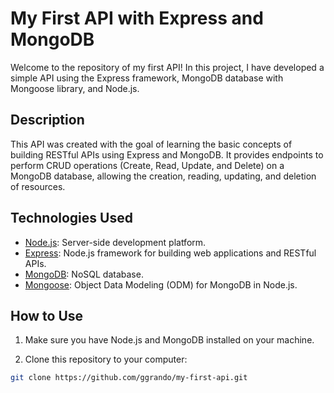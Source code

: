 # My First API with Express and MongoDB

Welcome to the repository of my first API! In this project, I have developed a simple API using the Express framework, MongoDB database with Mongoose library, and Node.js.

## Description

This API was created with the goal of learning the basic concepts of building RESTful APIs using Express and MongoDB. It provides endpoints to perform CRUD operations (Create, Read, Update, and Delete) on a MongoDB database, allowing the creation, reading, updating, and deletion of resources.

## Technologies Used

- [Node.js](https://nodejs.org/): Server-side development platform.
- [Express](https://expressjs.com/): Node.js framework for building web applications and RESTful APIs.
- [MongoDB](https://www.mongodb.com/): NoSQL database.
- [Mongoose](https://mongoosejs.com/): Object Data Modeling (ODM) for MongoDB in Node.js.

## How to Use

1. Make sure you have Node.js and MongoDB installed on your machine.

2. Clone this repository to your computer:

```bash
git clone https://github.com/ggrando/my-first-api.git
